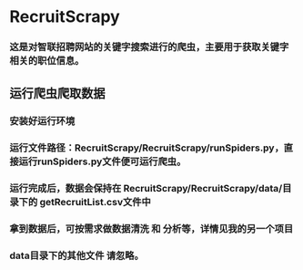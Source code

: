 # RecruitScrapy
### 这是对智联招聘网站的关键字搜索进行的爬虫，主要用于获取关键字相关的职位信息。

## 运行爬虫爬取数据
### 安装好运行环境
### 运行文件路径：RecruitScrapy/RecruitScrapy/runSpiders.py，直接运行runSpiders.py文件便可运行爬虫。
### 运行完成后，数据会保持在 RecruitScrapy/RecruitScrapy/data/目录下的 getRecruitList.csv文件中
### 拿到数据后，可按需求做数据清洗 和 分析等，详情见我的另一个项目

### data目录下的其他文件 请忽略。
